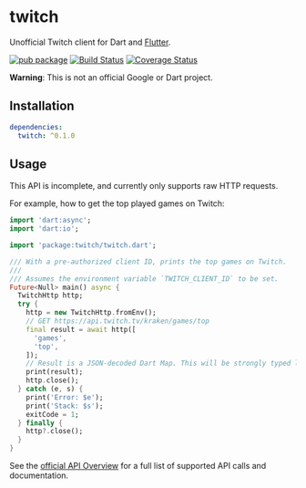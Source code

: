 # twitch

Unofficial Twitch client for Dart and [Flutter].


[![pub package](https://img.shields.io/pub/v/twitch.svg)](https://pub.dartlang.org/packages/twitch)
[![Build Status](https://travis-ci.org/matanlurey/twitch.dart.svg)](https://travis-ci.org/matanlurey/twitch.dart)
[![Coverage Status](https://coveralls.io/repos/github/matanlurey/twitch.dart/badge.svg?branch=master)](https://coveralls.io/github/matanlurey/twitch.dart?branch=master)

[Flutter]: https://flutter.io

**Warning**: This is not an official Google or Dart project.

## Installation

```yaml
dependencies:
  twitch: ^0.1.0
```

## Usage

This API is incomplete, and currently only supports raw HTTP requests.

For example, how to get the top played games on Twitch:

```dart
import 'dart:async';
import 'dart:io';

import 'package:twitch/twitch.dart';

/// With a pre-authorized client ID, prints the top games on Twitch.
/// 
/// Assumes the environment variable `TWITCH_CLIENT_ID` to be set.
Future<Null> main() async {
  TwitchHttp http;
  try {
    http = new TwitchHttp.fromEnv();
    // GET https://api.twitch.tv/kraken/games/top
    final result = await http([
      'games',
      'top',
    ]);
    // Result is a JSON-decoded Dart Map. This will be strongly typed later.
    print(result);
    http.close();
  } catch (e, s) {
    print('Error: $e');
    print('Stack: $s');
    exitCode = 1;
  } finally {
    http?.close();
  }
}
```

See the [official API Overview](https://dev.twitch.tv/docs) for a full list of
supported API calls and documentation.
